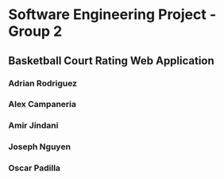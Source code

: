 # Software Engineering Project - Group 2
## Basketball Court Rating Web Application
### Adrian Rodriguez
### Alex Campaneria
### Amir Jindani
### Joseph Nguyen
### Oscar Padilla

